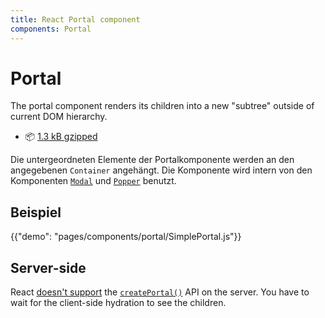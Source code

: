 ```yaml
---
title: React Portal component
components: Portal
---
```


# Portal

<p class="description">The portal component renders its children into a new "subtree" outside of current DOM hierarchy.</p>

- 📦 [1.3 kB gzipped](/size-snapshot)

Die untergeordneten Elemente der Portalkomponente werden an den angegebenen `Container` angehängt. Die Komponente wird intern von den Komponenten [`Modal`](/components/modal/) und [`Popper`](/components/popper/) benutzt.

## Beispiel

{{"demo": "pages/components/portal/SimplePortal.js"}}

## Server-side

React [doesn't support](https://github.com/facebook/react/issues/13097) the [`createPortal()`](https://reactjs.org/docs/portals.html) API on the server. You have to wait for the client-side hydration to see the children.